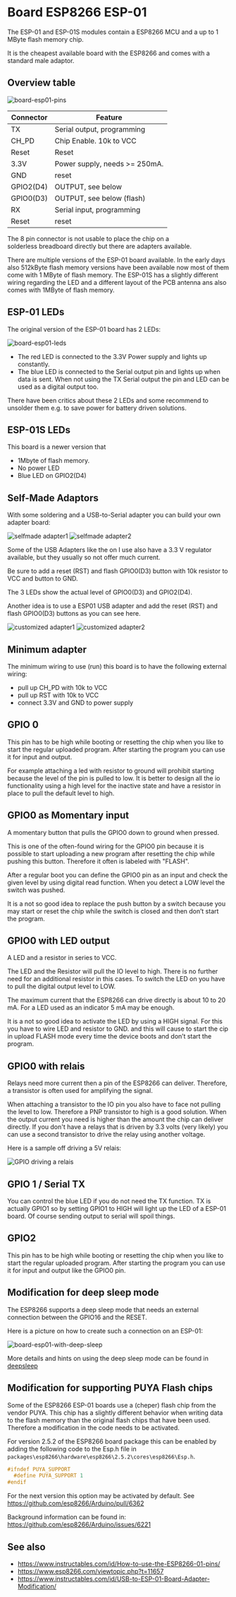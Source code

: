 # Board ESP8266 ESP-01

The ESP-­01 and ESP-­01S modules contain a ESP8266 MCU and a up to 1 MByte flash memory chip.

It is the cheapest available board with the ESP8266 and comes with a standard male adaptor.

## Overview table

![board-esp01-pins](/boards/esp01-pins.png)

| Connector | Feature                       |
| --------- | ----------------------------- |
| TX        | Serial output, programming    |
| CH_PD     | Chip Enable. 10k to VCC       |
| Reset     | Reset                         |
| 3.3V      | Power supply, needs >= 250mA. |
| GND       | reset                         |
| GPIO2(D4) | OUTPUT, see below             |
| GPIO0(D3) | OUTPUT, see below (flash)     |
| RX        | Serial input, programming     |
| Reset     | reset                         |

The 8 pin connector is not usable to place the chip on a solderless breadboard directly but there are adapters available.

There are multiple versions of the ESP-01 board available. In the early days also 512kByte flash memory versions have been available now most of them come with 1 MByte of flash memory. The ESP-01S has a slightly different wiring regarding the LED and a different layout of the PCB antenna ans also comes with 1MByte of flash memory.

## ESP-01 LEDs

The original version of the ESP-01 board has 2 LEDs:

![board-esp01-leds](/boards/esp01-leds.jpg)

* The red LED is connected to the 3.3V Power supply and lights up constantly.
* The blue LED is connected to the Serial output pin and lights up when data is sent. When not using the TX Serial output the pin and LED can be used as a digital output too.

There have been critics about these 2 LEDs and some recommend to unsolder them e.g. to save power for battery driven solutions. 

## ESP-01S LEDs

This board is a newer version that

* 1Mbyte of flash memory.
* No power LED
* Blue LED on GPIO2(D4)


## Self-Made Adaptors

With some soldering and a USB-to-Serial adapter you can build your own adapter board:

![selfmade adapter1](/boards/esp01adapt1.jpg)
![selfmade adapter2](/boards/esp01adapt2.jpg)

Some of the USB Adapters like the on I use also have a 3.3 V regulator available, but they usually so not offer much current.

Be sure to add a reset (RST) and flash GPIO0(D3) button with 10k resistor to VCC and button to GND.

The 3 LEDs show the actual level of GPIO0(D3) and GPIO2(D4).

Another idea is to use a ESP01 USB adapter and add the reset (RST) and flash GPIO0(D3) buttons as you can see here.

![customized adapter1](/boards/esp01prog1.jpg)
![customized adapter2](/boards/esp01prog2.jpg)


## Minimum adapter

The minimum wiring to use (run) this board is to have the following external wiring:

* pull up CH_PD with 10k to VCC
* pull up RST with 10k to VCC
* connect 3.3V and GND to power supply


## GPIO 0

This pin has to be high while booting or resetting the chip when you like to start the regular uploaded program.
After starting the program you can use it for input and output.

For example attaching a led with resistor to ground will prohibit starting because the level of the pin is pulled to low. It is better to design all the io functionality using a high level for the inactive state and have a resistor in place to pull the default level to high.

## GPIO0 as Momentary input

A momentary button that pulls the GPIO0 down to ground when pressed.

This is one of the often-found wiring for the GPIO0 pin because it is possible to start uploading a new program after resetting the chip while pushing this button. Therefore it often is labeled with "FLASH".

After a regular boot you can define the GPIO0 pin as an input and check the given level by using digital read function. When you detect a LOW level the switch was pushed.

It is a not so good idea to replace the push button by a switch because you may start or reset the chip while the switch is closed and then don’t start the program.

## GPIO0 with LED output

A LED and a resistor in series to VCC.

The LED and the Resistor will pull the IO level to high. There is no further need for an additional resistor in this cases. To switch the LED on you have to pull the digital output level to LOW.

The maximum current that the ESP8266 can drive directly is about 10 to 20 mA. For a LED used as an indicator 5 mA may be enough.

It is a not so good idea to activate the LED by using a HIGH signal. For this you have to wire LED and resistor to GND.
and this will cause to start the cip in upload FLASH mode every time the device boots and don’t start the program.


## GPIO0 with relais

Relays need more current then a pin of the ESP8266 can deliver. Therefore, a transistor is often used for amplifying the signal.

When attaching a transistor to the IO pin you also have to face not pulling the level to low. Therefore a PNP transistor to high is a good solution. When the output current you need is higher than the amount the chip can deliver directly. If you don't have a relays that is driven by 3.3 volts  (very likely) you can use a second transistor to drive the relay using another voltage.

Here is a sample off driving a 5V relais:

![GPIO driving a relais](gpio-relais.png)


## GPIO 1 / Serial TX

You can control the blue LED if you do not need the TX function. TX is actually GPIO1 so by setting GPIO1 to HIGH will light up the LED of a ESP-01 board. Of course sending output to serial will spoil things.


## GPIO2

This pin has to be high while booting or resetting the chip when you like to start the regular uploaded program.
After starting the program you can use it for input and output like the GPIO0 pin.


## Modification for deep sleep mode

The ESP8266 supports a deep sleep mode that needs an external connection between the GPIO16 and the RESET.

Here is a picture on how to create such a connection on an ESP-01:

![board-esp01-with-deep-sleep](/boards/esp01-wire.jpg)

More details and hints on using the deep sleep mode can be found in [deepsleep](/boards/deepsleep.md)


## Modification for supporting PUYA Flash chips

Some of the ESP8266 ESP-01 boards use a (cheper) flash chip from the vendor PUYA. This chip has a slightly different behavior when writing data to the flash memory than the original flash chips that have been used. Therefore a modification in the code needs to be activated.

For version 2.5.2 of the ESP8266 board package this can be enabled by adding the following code to the Esp.h file in `packages\esp8266\hardware\esp8266\2.5.2\cores\esp8266\Esp.h`.

```CPP
#ifndef PUYA_SUPPORT
  #define PUYA_SUPPORT 1
#endif
```

For the next version this option may be activated by default. See  
https://github.com/esp8266/Arduino/pull/6362

Background information can be found in: https://github.com/esp8266/Arduino/issues/6221


## See also

* https://www.instructables.com/id/How-to-use-the-ESP8266-01-pins/
* https://www.esp8266.com/viewtopic.php?t=11657
* https://www.instructables.com/id/USB-to-ESP-01-Board-Adapter-Modification/